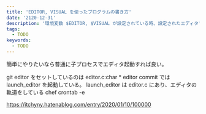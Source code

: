 ```yaml
---
title: 'EDITOR, VISUAL を使ったプログラムの書き方'
date: '2120-12-31'
description: '環境変数 $EDITOR, $VISUAL が設定されている時、設定されたエディタでファイルを編集できるプログラムの作り方'
tags:
  - TODO
keywords:
  - TODO
---
```


簡単にやりたいなら普通に子プロセスでエディタ起動すれば良い。

git
  editor をセットしているのは editor.c:char * editor
  commit では launch_editor を起動している。
  launch_editor は editor.c にあり、エディタの軌道をしている
chef
crontab -e

https://itchyny.hatenablog.com/entry/2020/01/10/100000

